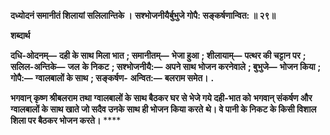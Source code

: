 **दध्योदनं समानीतं शिलायां सलिलान्तिके ।** **सश्भोजनीयैर्बुभुजे गोपै: सङ्कर्षणान्वित: ॥ २९॥** 

**शब्दार्थ** 

**दधि-ओदनम्—** **दही के साथ मिला भात** **; समानीतम्—** **भेजा हुआ** **; शीलायाम्—** **पत्थर की चट्टान पर** **; सलिल-अन्तिके—** **जल** **के निकट** **; सश्भोजनीयै:—** **अपने साथ भोजन करनेवाले** **; बुभुजे—** **भोजन किया** **; गोपै:—** **ग्वालबालों के साथ** **; सङ्कर्षण-** **अन्वित:—** **बलराम समेत।** **.** 

**भगवान् कृष्ण श्रीबलराम तथा ग्वालबालों के साथ बैठकर घर से भेजे गये दही-भात को** **भगवान् संकर्षण और ग्वालबालों के साथ खाते जो सदैव उनके साथ ही भोजन किया करते** **थे। वे पानी के निकट के किसी विशाल शिला पर बैठकर भोजन करते।** **** 